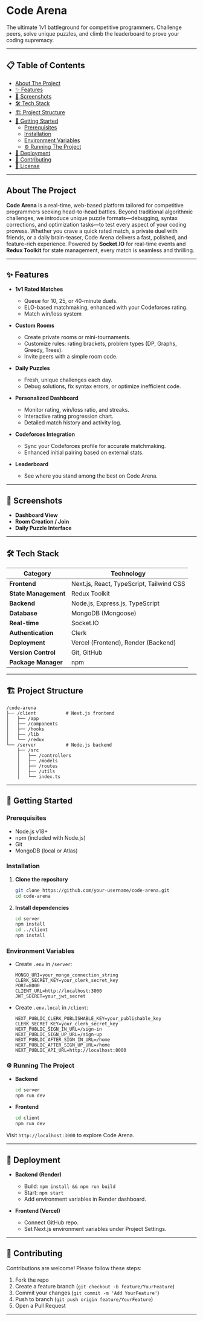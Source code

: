 # Code Arena 

The ultimate 1v1 battleground for competitive programmers. Challenge peers, solve unique puzzles, and climb the leaderboard to prove your coding supremacy.

---

## 📋 Table of Contents
- [About The Project](#about-the-project)
- [✨ Features](#-features)
- [📸 Screenshots](#-screenshots)
- [🛠️ Tech Stack](#️-tech-stack)
- [🏗️ Project Structure](#️-project-structure)
- [🚀 Getting Started](#-getting-started)
  - [Prerequisites](#prerequisites)
  - [Installation](#installation)
  - [Environment Variables](#environment-variables)
  - [⚙️ Running The Project](#️-running-the-project)
- [🚢 Deployment](#-deployment)
- [🤝 Contributing](#-contributing)
- [📄 License](#-license)

---

## About The Project
**Code Arena** is a real-time, web-based platform tailored for competitive programmers seeking head-to-head battles. Beyond traditional algorithmic challenges, we introduce unique puzzle formats—debugging, syntax corrections, and optimization tasks—to test every aspect of your coding prowess. Whether you crave a quick rated match, a private duel with friends, or a daily brain-teaser, Code Arena delivers a fast, polished, and feature-rich experience. Powered by **Socket.IO** for real-time events and **Redux Toolkit** for state management, every match is seamless and thrilling.

---

## ✨ Features

- **1v1 Rated Matches**  
  - Queue for 10, 25, or 40-minute duels.  
  - ELO-based matchmaking, enhanced with your Codeforces rating.  
  - Match win/loss system

- **Custom Rooms**  
  - Create private rooms or mini-tournaments.  
  - Customize rules: rating brackets, problem types (DP, Graphs, Greedy, Trees).  
  - Invite peers with a simple room code.

- **Daily Puzzles**  
  - Fresh, unique challenges each day.  
  - Debug solutions, fix syntax errors, or optimize inefficient code.

- **Personalized Dashboard**  
  - Monitor rating, win/loss ratio, and streaks.  
  - Interactive rating progression chart.  
  - Detailed match history and activity log.

- **Codeforces Integration**  
  - Sync your Codeforces profile for accurate matchmaking.  
  - Enhanced initial pairing based on external stats.

- **Leaderboard**  
  - See where you stand among the best on Code Arena.

---

## 📸 Screenshots
- **Dashboard View**  
- **Room Creation / Join**  
- **Daily Puzzle Interface**

---

## 🛠️ Tech Stack

| Category                | Technology                          |
| ----------------------- | ----------------------------------- |
| **Frontend**            | Next.js, React, TypeScript, Tailwind CSS |
| **State Management**    | Redux Toolkit                       |
| **Backend**             | Node.js, Express.js, TypeScript     |
| **Database**            | MongoDB (Mongoose)                  |
| **Real-time**           | Socket.IO                           |
| **Authentication**      | Clerk                               |
| **Deployment**          | Vercel (Frontend), Render (Backend) |
| **Version Control**     | Git, GitHub                         |
| **Package Manager**     | npm                                 |

---

## 🏗️ Project Structure

```
/code-arena
├── /client           # Next.js frontend
│   ├── /app
│   ├── /components
│   ├── /hooks
│   ├── /lib
│   └── /redux
└── /server           # Node.js backend
    ├── /src
    │   ├── /controllers
    │   ├── /models
    │   ├── /routes
    │   ├── /utils
    │   └── index.ts
```

---

## 🚀 Getting Started

### Prerequisites
- Node.js v18+  
- npm (included with Node.js)  
- Git  
- MongoDB (local or Atlas)

### Installation

1. **Clone the repository**  
   ```bash
   git clone https://github.com/your-username/code-arena.git
   cd code-arena
   ```

2. **Install dependencies**  
   ```bash
   cd server
   npm install
   cd ../client
   npm install
   ```

### Environment Variables

- Create `.env` in `/server`:

  ```
  MONGO_URI=your_mongo_connection_string
  CLERK_SECRET_KEY=your_clerk_secret_key
  PORT=8000
  CLIENT_URL=http://localhost:3000
  JWT_SECRET=your_jwt_secret
  ```

- Create `.env.local` in `/client`:

  ```
  NEXT_PUBLIC_CLERK_PUBLISHABLE_KEY=your_publishable_key
  CLERK_SECRET_KEY=your_clerk_secret_key
  NEXT_PUBLIC_SIGN_IN_URL=/sign-in
  NEXT_PUBLIC_SIGN_UP_URL=/sign-up
  NEXT_PUBLIC_AFTER_SIGN_IN_URL=/home
  NEXT_PUBLIC_AFTER_SIGN_UP_URL=/home
  NEXT_PUBLIC_API_URL=http://localhost:8000
  ```

### ⚙️ Running The Project

- **Backend**  
  ```bash
  cd server
  npm run dev
  ```

- **Frontend**  
  ```bash
  cd client
  npm run dev
  ```

Visit `http://localhost:3000` to explore Code Arena.

---

## 🚢 Deployment

- **Backend (Render)**  
  - Build: `npm install && npm run build`  
  - Start: `npm start`  
  - Add environment variables in Render dashboard.

- **Frontend (Vercel)**  
  - Connect GitHub repo.  
  - Set Next.js environment variables under Project Settings.

---

## 🤝 Contributing

Contributions are welcome! Please follow these steps:

1. Fork the repo  
2. Create a feature branch (`git checkout -b feature/YourFeature`)  
3. Commit your changes (`git commit -m 'Add YourFeature'`)  
4. Push to branch (`git push origin feature/YourFeature`)  
5. Open a Pull Request

---
